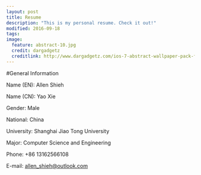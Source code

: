 ```yaml
---
layout: post
title: Resume
description: "This is my personal resume. Check it out!"
modified: 2016-09-18
tags:
image:
  feature: abstract-10.jpg
  credit: dargadgetz
  creditlink: http://www.dargadgetz.com/ios-7-abstract-wallpaper-pack-for-iphone-5-and-ipod-touch-retina/
---
```


#General Information

Name (EN): Allen Shieh

Name (CN): Yao Xie

Gender: Male

National: China

University: Shanghai Jiao Tong University

Major: Computer Science and Engineering

Phone: +86 13162566108

E-mail: allen_shieh@outlook.com
